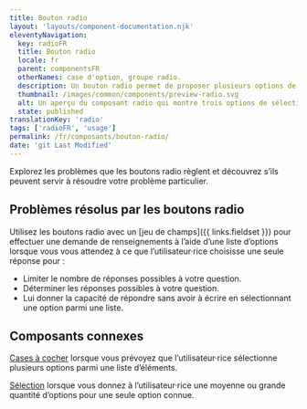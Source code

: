 ```yaml
---
title: Bouton radio
layout: 'layouts/component-documentation.njk'
eleventyNavigation:
  key: radioFR
  title: Bouton radio
  locale: fr
  parent: componentsFR
  otherNames: case d'option, groupe radio.
  description: Un bouton radio permet de proposer plusieurs options de réponse pour un choix unique.
  thumbnail: /images/common/components/preview-radio.svg
  alt: Un aperçu du composant radio qui montre trois options de sélection formées de cercle blanc au contour noir ainsi que de boîtes grises représentant du texte. La première option a un point noir à l'intérieur du cercle pour identifier sa sélection.
  state: published
translationKey: 'radio'
tags: ['radioFR', 'usage']
permalink: /fr/composants/bouton-radio/
date: 'git Last Modified'
---
```


Explorez les problèmes que les boutons radio règlent et découvrez s’ils peuvent servir à résoudre votre problème particulier.

## Problèmes résolus par les boutons radio

Utilisez les boutons radio avec un [jeu de champs]({{ links.fieldset }}) pour effectuer une demande de renseignements à l’aide d’une liste d’options lorsque vous vous attendez à ce que l’utilisateur·rice choisisse une seule réponse pour :

- Limiter le nombre de réponses possibles à votre question.
- Déterminer les réponses possibles à votre question.
- Lui donner la capacité de répondre sans avoir à écrire en sélectionnant une option parmi une liste.

<article class="bg-full-width bg-primary text-light pt-500 pb-400 my-500">
  <h2 class="mt-0 mb-400">Composants connexes</h2>

<a href="{{ links.checkbox }}" class="link-light">Cases à cocher</a> lorsque vous prévoyez que l’utilisateur·rice sélectionne plusieurs options parmi une liste d’éléments.

<a href="{{ links.select }}" class="link-light">Sélection</a> lorsque vous donnez à l’utilisateur·rice une moyenne ou grande quantité d’options pour une seule option connue.

</article>
